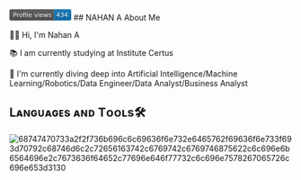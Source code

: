 
<svg xmlns="http://www.w3.org/2000/svg" width="110.2" height="20">
    <linearGradient id="b" x2="0" y2="100%">
        <stop offset="0" stop-color="#bbb" stop-opacity=".1"/>
        <stop offset="1" stop-opacity=".1"/>
    </linearGradient>
    <mask id="a">
        <rect width="110.2" height="20" rx="3" fill="#fff"/>
    </mask>
    <g mask="url(#a)">
        <rect width="79.2" height="20" fill="#555"/>
        <rect x="79.2" width="31" height="20" fill="#0e75b6"/>
        <rect width="110.2" height="20" fill="url(#b)"/>
    </g>
    <g fill="#fff" text-anchor="middle" font-family="DejaVu Sans,Verdana,Geneva,sans-serif" font-size="11">
        <text x="40.6" y="15" fill="#010101" fill-opacity=".3">Profile views</text>
        <text x="40.6" y="14">Profile views</text>
        <text x="93.7" y="15" fill="#010101" fill-opacity=".3">434</text>
        <text x="93.7" y="14">434</text>
    </g>
</svg>
## NAHAN A
 About Me

👨‍💻 Hi, I'm Nahan A

📚 I am currently studying at Institute Certus

🌱 I'm currently diving deep into Artificial Intelligence/Machine Learning/Robotics/Data Engineer/Data Analyst/Business Analyst

## Lᴀɴɢᴜᴀɢᴇs ᴀɴᴅ Tᴏᴏʟs🛠️

![68747470733a2f2f736b696c6c69636f6e732e6465762f69636f6e733f693d70792c68746d6c2c72656163742c6769742c6769746875622c6c696e6b6564696e2c7673636f64652c77696e646f77732c6c696e7578267065726c696e653d3130](https://github.com/user-attachments/assets/61f41bba-0ad3-42c8-9e96-d06b70e714bb)







